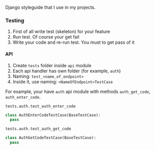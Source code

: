 Django styleguide that I use in my projects.
### Testing
1. First of all write test (skeleton) for your feature
2. Run test. Of course your get fail
3. Write your code and re-run test. You must to get pass of it



#### API

1. Create `tests` folder inside `api` module
2. Each api handler has own folder (for example, `auth`)
3. Naming: `test_<name_of_endpoint>`
4. Inside it, use naming: `<NameOfEndpoint>TestCase`

For example, your have `auth` api module with methods `auth_get_code`, `auth_enter_code`. 

`tests.auth.test_auth_enter_code`

```python
class AuthEnterCodeTestCase(BaseTestCase):
  pass
```

`tests.auth.test_auth_get_code`

```python
class AuthGetCodeTestCase(BaseTestCase):
  pass
```
